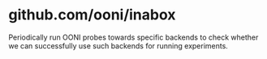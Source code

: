 # github.com/ooni/inabox

Periodically run OONI probes towards specific backends to check whether we
can successfully use such backends for running experiments.
